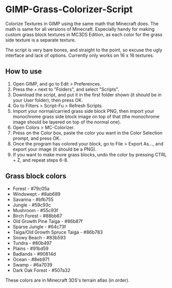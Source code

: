 # GIMP-Grass-Colorizer-Script
Colorize Textures in GIMP using the same math that Minecraft does. The math is same for all versions 
of Minecraft. Especially handy for making custom grass block textures in MC3DS Edition, as 
each color for the grass side texture is a separate texture.

The script is very bare bones, and straight to the point, so excuse the ugly interface and lack of 
options. Currently only works on 16 x 16 textures.

## How to use
1. Open GIMP, and go to Edit > Preferences.
2. Press the + next to "Folders", and select "Scripts".
3. Download the script, and put it in the first folder shown (it should be in your User folder), then press OK.
4. Go to Filters > Script-Fu > Refresh Scripts.
5. Import your normal/carried grass side block PNG, then import your monochrome grass side block image on top of that (the monochrome image should be layered on top of the normal one).
6. Open Colors > MC-Colorizer.
7. Press on the Color box, paste the color you want in the Color Selection prompt, and press OK.
8. Once the program has colored your block, go to File > Export As..., and export your image (it should be a PNG).
9. If you want to make more grass blocks, undo the color by pressing CTRL + Z, and repeat steps 6-8.

## Grass block colors
- Forest - #79c05a
- Windswept - #8ab689
- Savanna - #bfb755
- Jungle - #59c93c
- Mushroom - #55c93f
- Birch Forest - #88bb67
- Old Growth Pine Taiga - #86b87f
- Sparse Jungle - #64c73f
- Taiga/Old Growth Spruce Taiga - #86b783
- Snowy Beach - #83b593
- Tundra - #80b497
- Plains - #91bd59
- Badlands - #90814d
- Ocean - #8eb971
- Swamp - #6a7039
- Dark Oak Forest - #507a32

These colors are in Minecraft 3DS's terrain atlas (in order).
